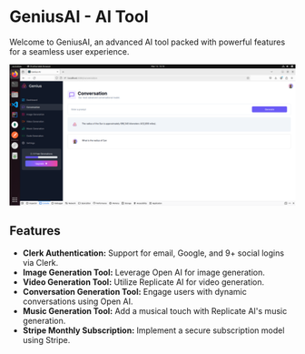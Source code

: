 # **GeniusAI - AI Tool**

Welcome to GeniusAI, an advanced AI tool packed with powerful features for a seamless user experience.

![Screenshot](https://github.com/shubham242/genius-ai/blob/main/assets/preview.png)

## Features

- **Clerk Authentication:** Support for email, Google, and 9+ social logins via Clerk.
- **Image Generation Tool:** Leverage Open AI for image generation.
- **Video Generation Tool:** Utilize Replicate AI for video generation.
- **Conversation Generation Tool:** Engage users with dynamic conversations using Open AI.
- **Music Generation Tool:** Add a musical touch with Replicate AI's music generation.
- **Stripe Monthly Subscription:** Implement a secure subscription model using Stripe.
